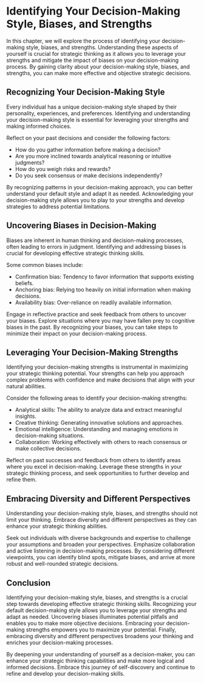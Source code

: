 # Identifying Your Decision-Making Style, Biases, and Strengths

In this chapter, we will explore the process of identifying your decision-making style, biases, and strengths. Understanding these aspects of yourself is crucial for strategic thinking as it allows you to leverage your strengths and mitigate the impact of biases on your decision-making process. By gaining clarity about your decision-making style, biases, and strengths, you can make more effective and objective strategic decisions.

## Recognizing Your Decision-Making Style

Every individual has a unique decision-making style shaped by their personality, experiences, and preferences. Identifying and understanding your decision-making style is essential for leveraging your strengths and making informed choices.

Reflect on your past decisions and consider the following factors:

- How do you gather information before making a decision?
- Are you more inclined towards analytical reasoning or intuitive judgments?
- How do you weigh risks and rewards?
- Do you seek consensus or make decisions independently?

By recognizing patterns in your decision-making approach, you can better understand your default style and adapt it as needed. Acknowledging your decision-making style allows you to play to your strengths and develop strategies to address potential limitations.

## Uncovering Biases in Decision-Making

Biases are inherent in human thinking and decision-making processes, often leading to errors in judgment. Identifying and addressing biases is crucial for developing effective strategic thinking skills.

Some common biases include:

- Confirmation bias: Tendency to favor information that supports existing beliefs.
- Anchoring bias: Relying too heavily on initial information when making decisions.
- Availability bias: Over-reliance on readily available information.

Engage in reflective practice and seek feedback from others to uncover your biases. Explore situations where you may have fallen prey to cognitive biases in the past. By recognizing your biases, you can take steps to minimize their impact on your decision-making process.

## Leveraging Your Decision-Making Strengths

Identifying your decision-making strengths is instrumental in maximizing your strategic thinking potential. Your strengths can help you approach complex problems with confidence and make decisions that align with your natural abilities.

Consider the following areas to identify your decision-making strengths:

- Analytical skills: The ability to analyze data and extract meaningful insights.
- Creative thinking: Generating innovative solutions and approaches.
- Emotional intelligence: Understanding and managing emotions in decision-making situations.
- Collaboration: Working effectively with others to reach consensus or make collective decisions.

Reflect on past successes and feedback from others to identify areas where you excel in decision-making. Leverage these strengths in your strategic thinking process, and seek opportunities to further develop and refine them.

## Embracing Diversity and Different Perspectives

Understanding your decision-making style, biases, and strengths should not limit your thinking. Embrace diversity and different perspectives as they can enhance your strategic thinking abilities.

Seek out individuals with diverse backgrounds and expertise to challenge your assumptions and broaden your perspectives. Emphasize collaboration and active listening in decision-making processes. By considering different viewpoints, you can identify blind spots, mitigate biases, and arrive at more robust and well-rounded strategic decisions.

## Conclusion

Identifying your decision-making style, biases, and strengths is a crucial step towards developing effective strategic thinking skills. Recognizing your default decision-making style allows you to leverage your strengths and adapt as needed. Uncovering biases illuminates potential pitfalls and enables you to make more objective decisions. Embracing your decision-making strengths empowers you to maximize your potential. Finally, embracing diversity and different perspectives broadens your thinking and enriches your decision-making processes.

By deepening your understanding of yourself as a decision-maker, you can enhance your strategic thinking capabilities and make more logical and informed decisions. Embrace this journey of self-discovery and continue to refine and develop your decision-making skills.

